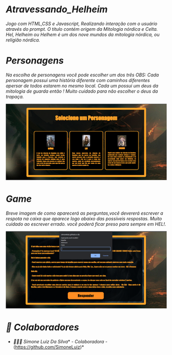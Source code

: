 
# *Atravessando_Helheim*
*Jogo com HTML,CSS e   Javascript, Realizando interação com o usuário através do prompt.* 
*O titulo contém origem da Mitologia nórdica e Celta.* 
*Hel, Helheim ou Helhem é um dos nove mundos da mitologia nórdica, ou religião nórdica.*

# *Personagens*
*Na escolha de personagens você pode escolher um dos três OBS: Cada personagem possui uma história diferente com caminhos diferentes 
apersar de todos estarem no mesmo local. Cada um possui um deus da mitologia de guarda então ! Muito cuidado para não escolher o deus da 
trapaça.* 

<img src="./assets/PaginaDePersonagens.png">

# *Game*
*Breve imagem de como aparecerá as perguntas,você devererá escrever a respota na caixa que aparece logo abaixo 
das possíveis respostas. Muito cuidado ao escrever errado. você poderá ficar preso para sempre em HEL!.* 

<img src="./assets/PaginaDeEscolhas.png">

# *:handshake: Colaboradores*
* *🙋🏻‍♀️ Simone Luiz Da Silva** - *Colaboradora* - (https://github.com/SimoneLuiz)*

